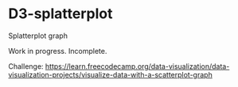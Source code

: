 # D3-splatterplot
Splatterplot graph

Work in progress. Incomplete.

Challenge: https://learn.freecodecamp.org/data-visualization/data-visualization-projects/visualize-data-with-a-scatterplot-graph
